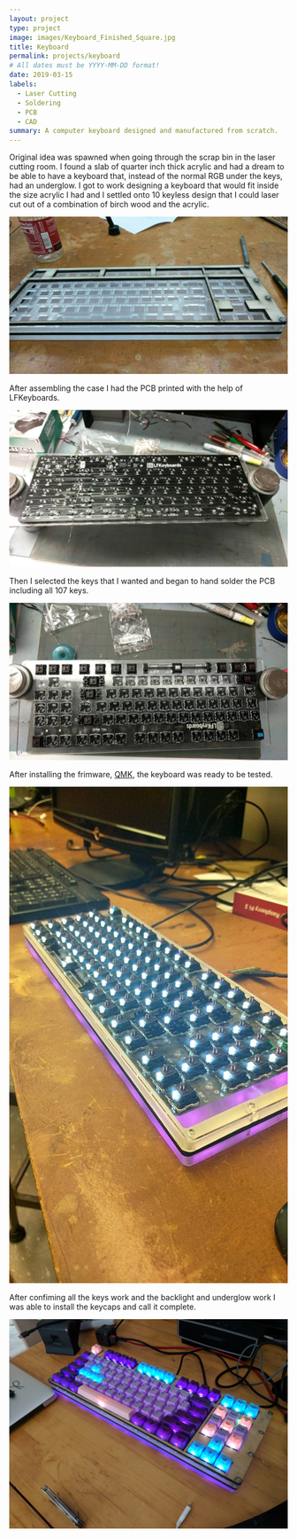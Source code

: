```yaml
---
layout: project
type: project
image: images/Keyboard_Finished_Square.jpg
title: Keyboard
permalink: projects/keyboard
# All dates must be YYYY-MM-DD format!
date: 2019-03-15
labels:
  - Laser Cutting
  - Soldering
  - PCB
  - CAD
summary: A computer keyboard designed and manufactured from scratch.
---
```

Original idea was spawned when going through the scrap bin in the laser cutting room. I found a slab of quarter inch thick acrylic and had a dream to be able to have a keyboard that, instead of the normal RGB under the keys, had an underglow. I got to work designing a keyboard that would fit inside the size acrylic I had and I settled onto 10 keyless design that I could laser cut out of a combination of birch wood and the acrylic.

<img class="ui medium center floated rounded image" src="../images/Keyboard_CaseAsembled.jpg">

After assembling the case I had the PCB printed with the help of LFKeyboards.

<img class="ui medium center floated rounded image" src="../images/Keyboard_PCBUnassembled.jpg">

Then I selected the keys that I wanted and began to hand solder the PCB including all 107 keys.

<img class="ui medium center floated rounded image" src="../images/Keyboard_PCBDuringAssembly.jpg">

After installing the frimware, [QMK](https://qmk.fm/), the keyboard was ready to be tested. 

<img class="ui medium center floated rounded image" src="../images/Keyboard_AfterAssemblyNoKeycaps.jpg">

After confiming all the keys work and the backlight and underglow work I was able to install the keycaps and call it complete. 

<img class="ui large center floated rounded image" src="../images/Keyboard_Finished.jpg">
